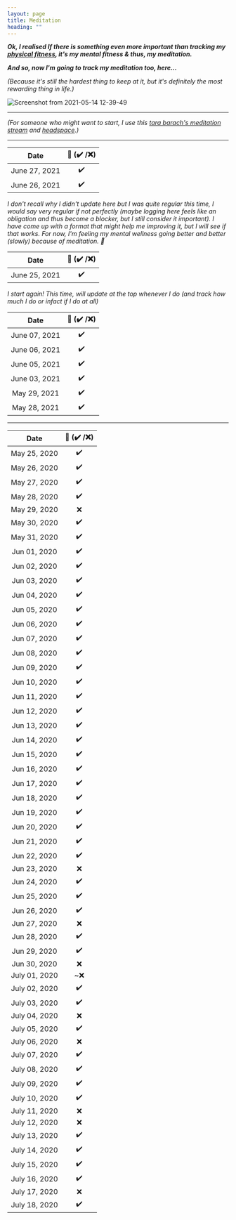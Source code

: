 ```yaml
---
layout: page
title: Meditation
heading: ""
---
```


***Ok, I realised If there is something even more important than tracking my [physical fitness](https://priyankasaggu11929.github.io/fitness.html), it's my mental fitness & thus, my meditation.***

***And so, now I'm going to track my meditation too, here...***

*(Because it's still the hardest thing to keep at it, but it's definitely the most rewarding thing in life.)*

![Screenshot from 2021-05-14 12-39-49](https://user-images.githubusercontent.com/30499743/118235052-d0c95a80-b4b1-11eb-86e5-87fe9e9ea8a2.png)


---

*(For someone who might want to start, I use this [tara barach's meditation stream](http://www.tarabrach.com/audio/2010-07-07-Smile-Meditation-TaraBrach.mp3) and [headspace](https://www.youtube.com/channel/UC3JhfsgFPLSLNEROQCdj-GQ).)*

---

| Date         | 🧘 (✔️ /❌)  |
|:------------:|:-----------:|
| June 27, 2021 | ✔️           |
| June 26, 2021 | ✔️           |


*I don't recall why I didn't update here but I was quite regular this time, I would say very regular if not perfectly (maybe logging here feels like an obligation and thus become a blocker, but I still consider it important). I have come up with a format that might help me improving it, but I will see if that works. For now, I'm feeling my mental wellness going better and better (slowly) because of meditation. 🙂*

| Date         | 🧘 (✔️ /❌)  |
|:------------:|:-----------:|
| June 25, 2021 | ✔️           |

*I start again! This time, will update at the top whenever I do (and track how much I do or infact if I do at all)*

| Date         | 🧘 (✔️ /❌)  |
|:------------:|:-----------:|
| June 07, 2021 | ✔️           |
| June 06, 2021 | ✔️           |
| June 05, 2021 | ✔️           |
| June 03, 2021 | ✔️           |
| May 29, 2021 | ✔️           |
| May 28, 2021 | ✔️           |

---

| Date         | 🧘 (✔️ /❌)  |
|:------------:|:-----------:|
| May 25, 2020 | ✔️           |
| May 26, 2020 | ✔️           |
| May 27, 2020 | ✔️           |
| May 28, 2020 | ✔️           |
| May 29, 2020 | ❌          |
| May 30, 2020 | ✔️           |
| May 31, 2020 | ✔️           |
| Jun 01, 2020 | ✔️           |
| Jun 02, 2020 | ✔️           |
| Jun 03, 2020 | ✔️           |
| Jun 04, 2020 | ✔️           |
| Jun 05, 2020 | ✔️           |
| Jun 06, 2020 | ✔️           |
| Jun 07, 2020 | ✔️           |
| Jun 08, 2020 | ✔️           |
| Jun 09, 2020 | ✔️           |
| Jun 10, 2020 | ✔️           |
| Jun 11, 2020 | ✔️           |
| Jun 12, 2020 | ✔️           |
| Jun 13, 2020 | ✔️           |
| Jun 14, 2020 | ✔️           |
| Jun 15, 2020 | ✔️           |
| Jun 16, 2020 | ✔️           |
| Jun 17, 2020 | ✔️           |
| Jun 18, 2020 | ✔️           |
| Jun 19, 2020 | ✔️           |
| Jun 20, 2020 | ✔️           |
| Jun 21, 2020 | ✔️           |
| Jun 22, 2020 | ✔️           |
| Jun 23, 2020 | ❌          |
| Jun 24, 2020 | ✔️           |
| Jun 25, 2020 | ✔️           |
| Jun 26, 2020 | ✔️           |
| Jun 27, 2020 | ❌          |
| Jun 28, 2020 | ✔️           |
| Jun 29, 2020 | ✔️           |
| Jun 30, 2020 | ❌          |
| July 01, 2020 | ~❌          |
| July 02, 2020 | ✔️           | 
| July 03, 2020 | ✔️           | 
| July 04, 2020 | ❌          |
| July 05, 2020 | ✔️           | 
| July 06, 2020 | ❌          |
| July 07, 2020 | ✔️           | 
| July 08, 2020 | ✔️           | 
| July 09, 2020 | ✔️           | 
| July 10, 2020 | ✔️           | 
| July 11, 2020 | ❌          | 
| July 12, 2020 | ❌          | 
| July 13, 2020 | ✔️           | 
| July 14, 2020 | ✔️           | 
| July 15, 2020 | ✔️           | 
| July 16, 2020 | ✔️           | 
| July 17, 2020 | ❌           | 
| July 18, 2020 | ✔️           | 

